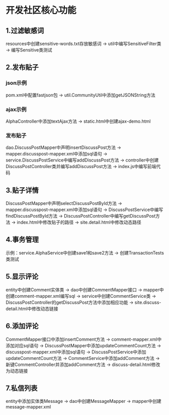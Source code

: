 # 开发社区核心功能

## 1.过滤敏感词

resources中创建sensitive-words.txt存放敏感词 -> util中编写SensitiveFilter类 -> 编写Sensitive类测试

## 2.发布贴子

### json示例
pom.xml中配置fastjson包 -> util.CommunityUtil中添加getJSONString方法

### ajax示例
AlphaController中添加textAjax方法 -> static.html中创建ajax-demo.html

### 发布贴子
dao.DiscussPostMapper中声明insertDiscussPost方法 -> mapper.discusspost-mapper.xml中添加sql语句 -> service.DiscussPostService中编写addDiscussPost方法 -> controller中创建DiscussPostController类并编写addDiscussPost方法 -> index.js中编写前端代码

## 3.贴子详情

DiscussPostMapper中声明selectDiscussPostById方法 -> mapper.discusspost-mapper.xml中添加sql语句 -> DiscussPostService中编写findDiscussPostById方法 -> DiscussPostController中编写getDiscussPost方法 -> index.html中修改贴子的路径 -> site.detail.html中修改动态路径 

## 4.事务管理

示例：service.AlphaService中创建save1和save2方法 -> 创建TransactionTests类测试 

## 5.显示评论
entity中创建Comment实体类 -> dao中创建CommentMapper接口 -> mapper中创建comment-mapper.xml编写sql -> service中创建CommentService类 -> DiscussPostController的getDiscussPost方法中添加相应功能 -> site.discuss-detail.html中修改动态链接

## 6.添加评论
CommentMapper接口中添加insertComment方法 -> comment-mapper.xml中添加对应sql语句 -> DiscussPostMapper中添加updateCommentCount方法 -> discusspost-mapper.xml中添加sql语句 -> DiscussPostService中添加updateCommentCount方法 -> CommentService中添加addComment方法 -> 新键CommentController并添加addComment方法 -> discuss-detail.html修改为动态链接

## 7.私信列表
entity中添加实体类Message -> dao中创建MessageMapper -> mapper中创建message-mapper.xml 
